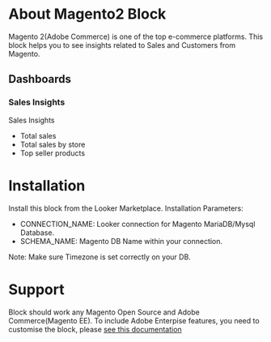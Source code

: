 # About Magento2 Block

Magento 2(Adobe Commerce) is one of the top e-commerce platforms. This block helps you to see insights related to Sales and Customers from Magento. 

## Dashboards 

### Sales Insights

Sales Insights
 - Total sales
 - Total sales by store
 - Top seller products 

# Installation

Install this block from the Looker Marketplace.
Installation Parameters:
 - CONNECTION_NAME: Looker connection for Magento MariaDB/Mysql Database.
 - SCHEMA_NAME: Magento DB Name within your connection.

Note: Make sure Timezone is set correctly on your DB.

# Support 

Block should work any Magento Open Source and Adobe Commerce(Magento EE). To include Adobe Enterpise features, you need to customise the block, please [see this documentation](https://cloud.google.com/looker/docs/marketplace-customize-blocks)